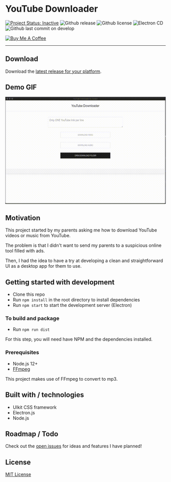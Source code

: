 # YouTube Downloader

[![Project Status: Inactive](https://www.repostatus.org/badges/latest/inactive.svg)](https://www.repostatus.org/#inactive)
![Github release](https://badgen.net/github/release/gordonpn/youtube-downloader-electron)
![Github license](https://badgen.net/github/license/gordonpn/youtube-downloader-electron)
![Electron CD](https://github.com/gordonpn/youtube-downloader-electron/workflows/Electron%20CD/badge.svg)
![Github last commit on develop](https://badgen.net/github/last-commit/gordonpn/youtube-downloader-electron/develop)

[![Buy Me A Coffee](https://www.buymeacoffee.com/assets/img/custom_images/orange_img.png)](https://www.buymeacoffee.com/gordonpn)

---

## Download

Download the [latest release for your platform](https://github.com/gordonpn/youtube-downloader-electron/releases/latest).

## Demo GIF

![Demo GIF](./doc/recording.gif)

## Motivation

This project started by my parents asking me how to download YouTube videos or music from YouTube.

The problem is that I didn't want to send my parents to a suspicious online tool filled with ads.

Then, I had the idea to have a try at developing a clean and straightforward UI as a desktop app for them to use.

## Getting started with development

- Clone this repo
- Run `npm install` in the root directory to install dependencies
- Run `npm start` to start the development server (Electron)

### To build and package

- Run `npm run dist`

For this step, you will need have NPM and the dependencies installed.

### Prerequisites

- Node.js 12+
- [FFmpeg](https://www.ffmpeg.org/)

This project makes use of FFmpeg to convert to mp3.

## Built with / technologies

- UIkit CSS framework
- Electron.js
- Node.js

## Roadmap / Todo

Check out the [open issues](https://github.com/gordonpn/youtube-downloader-electron/issues?q=is%3Aissue+is%3Aopen+sort%3Aupdated-desc) for ideas and features I have planned!

## License

[MIT License](./LICENSE)
